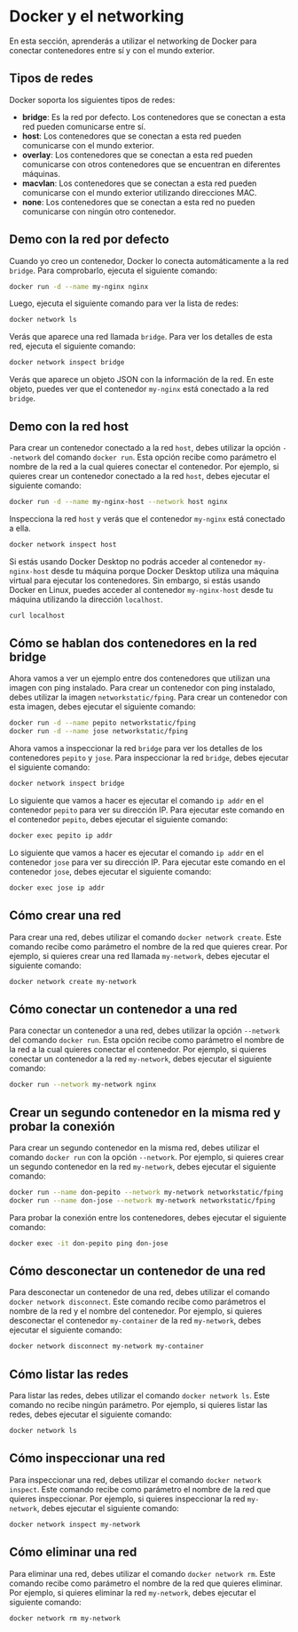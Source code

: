 # Docker y el networking

En esta sección, aprenderás a utilizar el networking de Docker para conectar contenedores entre sí y con el mundo exterior.

## Tipos de redes

Docker soporta los siguientes tipos de redes:

- **bridge**: Es la red por defecto. Los contenedores que se conectan a esta red pueden comunicarse entre sí.
- **host**: Los contenedores que se conectan a esta red pueden comunicarse con el mundo exterior.
- **overlay**: Los contenedores que se conectan a esta red pueden comunicarse con otros contenedores que se encuentran en diferentes máquinas.
- **macvlan**: Los contenedores que se conectan a esta red pueden comunicarse con el mundo exterior utilizando direcciones MAC.
- **none**: Los contenedores que se conectan a esta red no pueden comunicarse con ningún otro contenedor.

## Demo con la red por defecto

Cuando yo creo un contenedor, Docker lo conecta automáticamente a la red `bridge`. Para comprobarlo, ejecuta el siguiente comando:

```bash
docker run -d --name my-nginx nginx
```

Luego, ejecuta el siguiente comando para ver la lista de redes:

```bash
docker network ls
```

Verás que aparece una red llamada `bridge`. Para ver los detalles de esta red, ejecuta el siguiente comando:

```bash
docker network inspect bridge
```

Verás que aparece un objeto JSON con la información de la red. En este objeto, puedes ver que el contenedor `my-nginx` está conectado a la red `bridge`.

## Demo con la red host

Para crear un contenedor conectado a la red `host`, debes utilizar la opción `--network` del comando `docker run`. Esta opción recibe como parámetro el nombre de la red a la cual quieres conectar el contenedor. Por ejemplo, si quieres crear un contenedor conectado a la red `host`, debes ejecutar el siguiente comando:

```bash
docker run -d --name my-nginx-host --network host nginx
```

Inspecciona la red `host` y verás que el contenedor `my-nginx` está conectado a ella.

```bash
docker network inspect host
```

Si estás usando Docker Desktop no podrás acceder al contenedor `my-nginx-host` desde tu máquina porque Docker Desktop utiliza una máquina virtual para ejecutar los contenedores. Sin embargo, si estás usando Docker en Linux, puedes acceder al contenedor `my-nginx-host` desde tu máquina utilizando la dirección `localhost`.

```bash
curl localhost
```

## Cómo se hablan dos contenedores en la red bridge

Ahora vamos a ver un ejemplo entre dos contenedores que utilizan una imagen con ping instalado. Para crear un contenedor con ping instalado, debes utilizar la imagen `networkstatic/fping`. Para crear un contenedor con esta imagen, debes ejecutar el siguiente comando:

```bash
docker run -d --name pepito networkstatic/fping
docker run -d --name jose networkstatic/fping
```

Ahora vamos a inspeccionar la red `bridge` para ver los detalles de los contenedores `pepito` y `jose`. Para inspeccionar la red `bridge`, debes ejecutar el siguiente comando:

```bash
docker network inspect bridge
```

Lo siguiente que vamos a hacer es ejecutar el comando `ip addr` en el contenedor `pepito` para ver su dirección IP. Para ejecutar este comando en el contenedor `pepito`, debes ejecutar el siguiente comando:

```bash
docker exec pepito ip addr
```

Lo siguiente que vamos a hacer es ejecutar el comando `ip addr` en el contenedor `jose` para ver su dirección IP. Para ejecutar este comando en el contenedor `jose`, debes ejecutar el siguiente comando:

```bash
docker exec jose ip addr
```



## Cómo crear una red

Para crear una red, debes utilizar el comando `docker network create`. Este comando recibe como parámetro el nombre de la red que quieres crear. Por ejemplo, si quieres crear una red llamada `my-network`, debes ejecutar el siguiente comando:

```bash
docker network create my-network
```

## Cómo conectar un contenedor a una red

Para conectar un contenedor a una red, debes utilizar la opción `--network` del comando `docker run`. Esta opción recibe como parámetro el nombre de la red a la cual quieres conectar el contenedor. Por ejemplo, si quieres conectar un contenedor a la red `my-network`, debes ejecutar el siguiente comando:

```bash
docker run --network my-network nginx
```

## Crear un segundo contenedor en la misma red y probar la conexión

Para crear un segundo contenedor en la misma red, debes utilizar el comando `docker run` con la opción `--network`. Por ejemplo, si quieres crear un segundo contenedor en la red `my-network`, debes ejecutar el siguiente comando:

```bash
docker run --name don-pepito --network my-network networkstatic/fping
docker run --name don-jose --network my-network networkstatic/fping

```

Para probar la conexión entre los contenedores, debes ejecutar el siguiente comando:

```bash
docker exec -it don-pepito ping don-jose
```

## Cómo desconectar un contenedor de una red

Para desconectar un contenedor de una red, debes utilizar el comando `docker network disconnect`. Este comando recibe como parámetros el nombre de la red y el nombre del contenedor. Por ejemplo, si quieres desconectar el contenedor `my-container` de la red `my-network`, debes ejecutar el siguiente comando:

```bash
docker network disconnect my-network my-container
```

## Cómo listar las redes

Para listar las redes, debes utilizar el comando `docker network ls`. Este comando no recibe ningún parámetro. Por ejemplo, si quieres listar las redes, debes ejecutar el siguiente comando:

```bash
docker network ls
```

## Cómo inspeccionar una red

Para inspeccionar una red, debes utilizar el comando `docker network inspect`. Este comando recibe como parámetro el nombre de la red que quieres inspeccionar. Por ejemplo, si quieres inspeccionar la red `my-network`, debes ejecutar el siguiente comando:

```bash
docker network inspect my-network
```

## Cómo eliminar una red

Para eliminar una red, debes utilizar el comando `docker network rm`. Este comando recibe como parámetro el nombre de la red que quieres eliminar. Por ejemplo, si quieres eliminar la red `my-network`, debes ejecutar el siguiente comando:

```bash
docker network rm my-network
```
